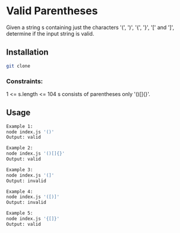 # Valid Parentheses

Given a string s containing just the characters '(', ')', '{', '}', '[' and ']', determine
if the input string is valid.

## Installation

```bash
git clone
```

### Constraints:
1 <= s.length <= 104
s consists of parentheses only '()[]{}'.

## Usage

```bash
Example 1:
node index.js '()'
Output: valid

Example 2:
node index.js '()[]{}'
Output: valid

Example 3:
node index.js '(]'
Output: invalid

Example 4:
node index.js '([)]'
Output: invalid

Example 5:
node index.js '{[]}'
Output: valid
```